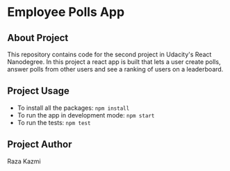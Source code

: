 # Employee Polls App

## About Project

This repository contains code for the second project in Udacity's React Nanodegree. In this project a react app is built that lets a user create polls, answer polls from other users and see a ranking of users on a leaderboard. 

## Project Usage

- To install all the packages: `npm install`
- To run the app in development mode: `npm start`
- To run the tests: `npm test`

## Project Author
Raza Kazmi

